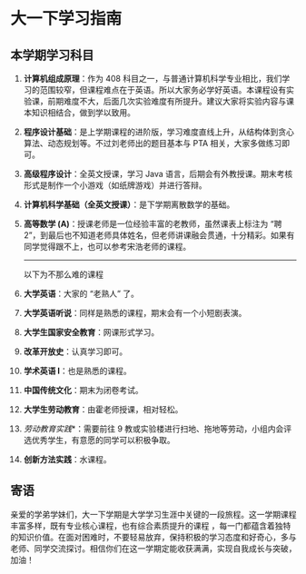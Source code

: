 # 大一下学习指南

## 本学期学习科目

1. **计算机组成原理**：作为 408 科目之一，与普通计算机科学专业相比，我们学习的范围较窄，但课程难点在于英语。所以大家务必学好英语。本课程设有实验课，前期难度不大，后面几次实验难度有所提升。建议大家将实验内容与课本知识相结合，做到学以致用。

2. **程序设计基础**：是上学期课程的进阶版，学习难度直线上升，从结构体到贪心算法、动态规划等。不过刘老师出的题目基本与 PTA 相关，大家多做练习即可。

3. **高级程序设计**：全英文授课，学习 Java 语言，后期会有外教授课。期末考核形式是制作一个小游戏（如纸牌游戏）并进行答辩。

4. **计算机科学基础（全英文授课）**：是下学期离散数学的基础。

5. **高等数学 (A)**：授课老师是一位经验丰富的老教师，虽然课表上标注为 “聘 2”，到最后也不知道老师具体姓名，但老师讲课融会贯通，十分精彩。如果有同学觉得跟不上，也可以参考宋浩老师的课程。

   ------

   以下为不那么难的课程

6. **大学英语**：大家的 “老熟人” 了。

7. **大学英语听说**：同样是熟悉的课程，期末会有一个小短剧表演。

8. **大学生国家安全教育**：网课形式学习。

9. **改革开放史**：认真学习即可。

10. **学术英语 I**：也是熟悉的课程。

11. **中国传统文化**：期末为闭卷考试。

12. **大学生劳动教育**：由霍老师授课，相对轻松。

13. *劳动教育实践**：需要前往 9 教或实验楼进行扫地、拖地等劳动，小组内会评选优秀学生，有意愿的同学可以积极争取。

14. **创新方法实践**：水课程。

## 寄语

亲爱的学弟学妹们，大一下学期是大学学习生涯中关键的一段旅程。这一学期课程丰富多样，既有专业核心课程，也有综合素质提升的课程 ，每一门都蕴含着独特的知识价值。在面对困难时，不要轻易放弃，保持积极的学习态度和好奇心，多与老师、同学交流探讨。相信你们在这一学期定能收获满满，实现自我成长与突破，加油！
